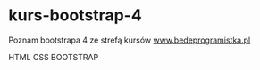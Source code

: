 # kurs-bootstrap-4
Poznam bootstrapa 4 ze strefą kursów 
www.bedeprogramistka.pl

HTML
CSS
BOOTSTRAP
